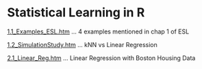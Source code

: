 # Statistical Learning in R

[1.1_Examples_ESL.htm](1.1_Examples_ESL.htm) ... 4 examples mentioned in chap 1 of ESL

[1.2_SimulationStudy.htm](1.2_SimulationStudy.htm) ... kNN vs Linear Regression

[2.1_Linear_Reg.htm](2.1_Linear_Reg.htm) ... Linear Regression with Boston Housing Data

